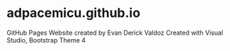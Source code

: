 # adpacemicu.github.io
GitHub Pages
Website created by Evan Derick Valdoz
Created with Visual Studio, Bootstrap Theme 4
